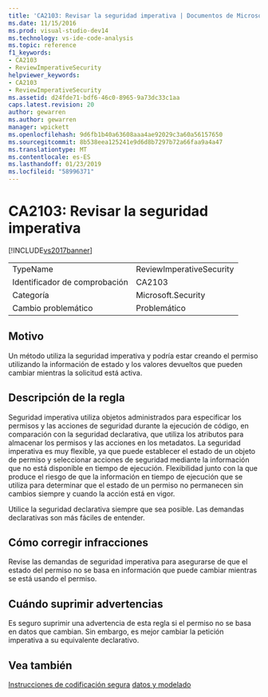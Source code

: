 ```yaml
---
title: 'CA2103: Revisar la seguridad imperativa | Documentos de Microsoft'
ms.date: 11/15/2016
ms.prod: visual-studio-dev14
ms.technology: vs-ide-code-analysis
ms.topic: reference
f1_keywords:
- CA2103
- ReviewImperativeSecurity
helpviewer_keywords:
- CA2103
- ReviewImperativeSecurity
ms.assetid: d24fde71-bdf6-46c0-8965-9a73dc33c1aa
caps.latest.revision: 20
author: gewarren
ms.author: gewarren
manager: wpickett
ms.openlocfilehash: 9d6fb1b40a63608aaa4ae92029c3a60a56157650
ms.sourcegitcommit: 8b538eea125241e9d6d8b7297b72a66faa9a4a47
ms.translationtype: MT
ms.contentlocale: es-ES
ms.lasthandoff: 01/23/2019
ms.locfileid: "58996371"
---
```

# <a name="ca2103-review-imperative-security"></a>CA2103: Revisar la seguridad imperativa
[!INCLUDE[vs2017banner](../includes/vs2017banner.md)]

|||
|-|-|
|TypeName|ReviewImperativeSecurity|
|Identificador de comprobación|CA2103|
|Categoría|Microsoft.Security|
|Cambio problemático|Problemático|

## <a name="cause"></a>Motivo
 Un método utiliza la seguridad imperativa y podría estar creando el permiso utilizando la información de estado y los valores devueltos que pueden cambiar mientras la solicitud está activa.

## <a name="rule-description"></a>Descripción de la regla
 Seguridad imperativa utiliza objetos administrados para especificar los permisos y las acciones de seguridad durante la ejecución de código, en comparación con la seguridad declarativa, que utiliza los atributos para almacenar los permisos y las acciones en los metadatos. La seguridad imperativa es muy flexible, ya que puede establecer el estado de un objeto de permiso y seleccionar acciones de seguridad mediante la información que no está disponible en tiempo de ejecución. Flexibilidad junto con la que produce el riesgo de que la información en tiempo de ejecución que se utiliza para determinar que el estado de un permiso no permanecen sin cambios siempre y cuando la acción está en vigor.

 Utilice la seguridad declarativa siempre que sea posible. Las demandas declarativas son más fáciles de entender.

## <a name="how-to-fix-violations"></a>Cómo corregir infracciones
 Revise las demandas de seguridad imperativa para asegurarse de que el estado del permiso no se basa en información que puede cambiar mientras se está usando el permiso.

## <a name="when-to-suppress-warnings"></a>Cuándo suprimir advertencias
 Es seguro suprimir una advertencia de esta regla si el permiso no se basa en datos que cambian. Sin embargo, es mejor cambiar la petición imperativa a su equivalente declarativo.

## <a name="see-also"></a>Vea también
 [Instrucciones de codificación segura](http://msdn.microsoft.com/library/4f882d94-262b-4494-b0a6-ba9ba1f5f177) [datos y modelado](http://msdn.microsoft.com/library/8c37635d-e2c1-4b64-a258-61d9e87405e6)
